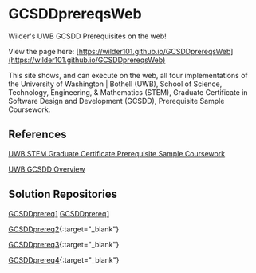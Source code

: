 # GCSDDprereqsWeb
Wilder's UWB GCSDD Prerequisites on the web!

View the page here: [https://wilder101.github.io/GCSDDprereqsWeb](https://wilder101.github.io/GCSDDprereqsWeb)

This site shows, and can execute on the web, all four implementations of the University of Washington | Bothell (UWB), School of Science, Technology, Engineering, & Mathematics (STEM), Graduate Certificate in Software Design and Development (GCSDD), Prerequisite Sample Coursework.

## References
[UWB STEM Graduate Certificate Prerequisite Sample Coursework](https://www.uwb.edu/stem/graduate/gcsdd/sample-coursework) 

[UWB GCSDD Overview](https://www.uwb.edu/stem/graduate/gcsdd)

## Solution Repositories
[GCSDDprereq1](https://github.com/Wilder101/GCSDDprereq1)
<a href="https://github.com/Wilder101/GCSDDprereq1" target="_blank">GCSDDprereq1</a>

[GCSDDprereq2](https://github.com/Wilder101/GCSDDprereq2){:target="_blank"}

[GCSDDprereq3](https://github.com/Wilder101/GCSDDprereq3){:target="_blank"}

[GCSDDprereq4](https://github.com/Wilder101/GCSDDprereq4){:target="_blank"}
